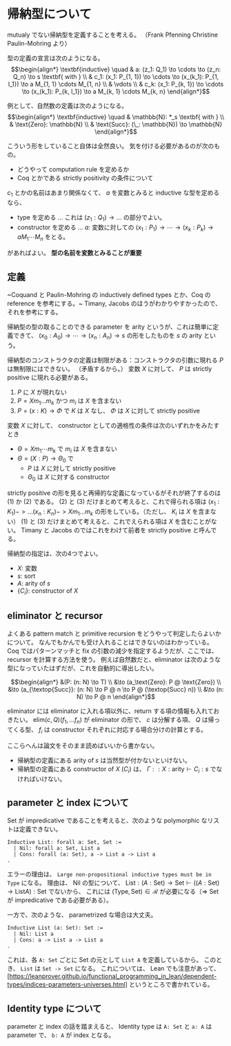 # 帰納型について
mutualy でない帰納型を定義することを考える。
（Frank Pfenning Christine Paulin-Mohring より）

型の定義の宣言は次のようになる。
$$\begin{align*}
\textbf{inductive} \quad & a: (z_1: Q_1) \to \cdots \to (z_n: Q_n) \to s \textbf{ with } \\
& c_1: (x_1: P_{1, 1}) \to \cdots \to (x_(k_1): P_{1, l_1}) \to a M_{1, 1} \cdots M_{1, n} \\
& \vdots \\
& c_k: (x_1: P_{k, 1}) \to \cdots \to (x_(k_1): P_{k, l_1}) \to a M_{k, 1} \cdots M_{k, n}
\end{align*}$$

例として、自然数の定義は次のようになる。
$$\begin{align*}
\textbf{inductive} \quad & \mathbb{N}: *_s \textbf{ with } \\
& \text{Zero}: \mathbb{N} \\
& \text{Succ}: (\_: \mathbb{N}) \to \mathbb{N} 
\end{align*}$$

こういう形をしていること自体は全然良い。
気を付ける必要があるのが次のもの。
- どうやって computation rule を定めるか
- Coq とかである strictly positivity の条件について

$c_1$ とかの名前はあまり関係なくて、 $a$ を変数とみると inductive な型を定めるなら、
- type を定める ... これは $(z_1: Q_1) \to ...$ の部分でよい。
- constructor を定める ... $a$: 変数に対しての $(x_1: P_1) \to \cdots \to (x_k: P_k) \to a M_1 \cdots M_n$ をとる。

があればよい。
**型の名前を変数とみることが重要**

## 定義
~Coquand と Paulin-Mohring の inductively defined types とか、Coq の reference を参考にする。~
Timany, Jacobs のほうがわかりやすかったので、それを参考にする。

帰納型の型の取ることのできる parameter を arity というが、これは簡単に定義できて、 $(x_0: A_0) \to \cdots \to (x_n: A_n) \to s$ の形をしたものを $s$ の arity という。

帰納型のコンストラクタの定義は制限がある：コンストラクタの引数に現れる $P$ は無制限にはできない。
（矛盾するから。）
変数 $X$ に対して、 $P$ は strictly positive に現れる必要がある。

1. $P$ に $X$ が現れない
2. $P = X m_1 ... m_k$ かつ $m_i$ は $X$ を含まない
3. $P = (x: K) \to \Phi$ で $K$ は $X$ なし、 $\Phi$ は $X$ に対して strictly positive

変数 $X$ に対して、 constructor としての適格性の条件は次のいずれかをみたすとき
- $\Theta = X m_1 \cdots m_k$ で $m_i$ は $X$ を含まない
- $\Theta = (X: P) \to \Theta_0$ で
  - $P$ は $X$ に対して strictly positive
  - $\Theta_0$ は $X$ に対する constructor

strictly positive の形を見ると再帰的な定義になっているがそれが終了するのは (1) か (2) である。
(2) と (3) だけまとめて考えると、これで得られる項は $(x_1: K_1) -> ... (x_n: K_n) -> X m_1 ... m_k$ の形をしている。（ただし、 $K_i$ は $X$ を含まない）
(1) と (3) だけまとめて考えると、これでえられる項は $X$ を含むことがない。
Timany と Jacobs のではこれをわけて前者を strictly positive と呼んでる。

帰納型の指定は、次の4つでよい。
- $X$: 変数
- $s$: sort
- $A$: arity of $s$ 
- $\{C_i\}$: constructor of $X$

## eliminator と recursor
よくある pattern match と primitive recursion をどうやって判定したらよいかについて。
なんでもかんでも受け入れることはできないのはわかっている。
Coq ではパターンマッチと fix の引数の減少を指定するようだが、ここでは、 recursor を計算する方法を使う。
例えば自然数だと、eliminator は次のような型になっていたはずだが、これを自動的に導出したい。

$$\begin{align*}
&(P: (n: N) \to T) \\
&\to (a_\text{Zero}: P @ \text{Zero}) \\
&\to (a_{\textop{Succ}}: (n: N) \to P @ n \to P @ (\textop{Succ} n)) \\
&\to (n: N) \to P @ n
\end{align*}$$

eliminator には eliminator に入れる項以外に、return する項の情報も入れておきたい。
$\text{elim}(c, Q)(f_1, ... f_n)$ が eliminator の形で、 $c$ は分解する項、 $Q$ は帰ってくる型、 $f_i$ は constructor それぞれに対応する場合分けの計算とする。

ここらへんは論文をそのまま読めばいいから書かない。
- 帰納型の定義にある arity of $s$ は当然型が付かないといけない。
- 帰納型の定義にある constructor of $X$ ($C_i$) は、 $\Gamma :: X: \text{arity} \vdash C_i: s$ でなければいけない。

## parameter と index について

Set が impredicative であることを考えると、次のような polymorphic なリストは定義できない。
```Coq
Inductive List: forall a: Set, Set :=
  | Nil: forall a: Set, List a
  | Cons: forall (a: Set), a -> List a -> List a
.
```
エラーの理由は、 `Large non-propositional inductive types must be in Type` になる。
理由は、 Nil の型について、 $\text{List}: (A: \text{Set}) \to \text{Set} \vdash ((A: \text{Set}) \to \text{List} A): \text{Set}$ でないから、
これには $(\text{Type}, \text{Set}) \in \mathcal{R}$ が必要になる（$\Rightarrow$ Set が impredicative である必要がある）。

一方で、次のような、 parametrized な場合は大丈夫。
```Coq
Inductive List (a: Set): Set :=
  | Nil: List a
  | Cons: a -> List a -> List a
.
```

これは、各 `A: Set` ごとに Set の元として `List A` を定義しているから。
このとき、 `List` は `Set -> Set` になる。
これについては、 Lean でも注意があって、
[https://leanprover.github.io/functional_programming_in_lean/dependent-types/indices-parameters-universes.html] というところで書かれている。

## Identity type について
parameter と index の話を踏まえると、 Identity type は `A: Set` と `a: A` は parameter で、 `b: A` が index となる。
